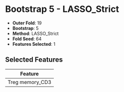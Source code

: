 # Bootstrap 5 - LASSO_Strict

- **Outer Fold**: 19
- **Bootstrap**: 5
- **Method**: LASSO_Strict
- **Fold Seed**: 64
- **Features Selected**: 1

## Selected Features

| Feature |
|---------|
| Treg memory_CD3 |
